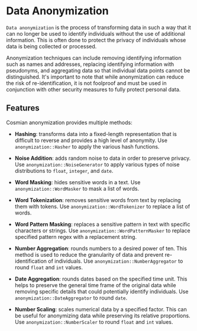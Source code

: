 # Data Anonymization

`Data anonymization` is the process of transforming data in such a way that it can no longer be used to identify individuals without the use of additional information. This is often done to protect the privacy of individuals whose data is being collected or processed.

Anonymization techniques can include removing identifying information such as names and addresses, replacing identifying information with pseudonyms, and aggregating data so that individual data points cannot be distinguished. It's important to note that while anonymization can reduce the risk of re-identification, it is not foolproof and must be used in conjunction with other security measures to fully protect personal data.

## Features

Cosmian anonymization provides multiple methods:

- **Hashing**: transforms data into a fixed-length representation that is difficult to reverse and provides a high level of anonymity. Use `anonymization::Hasher` to apply the various hash functions.

- **Noise Addition**: adds random noise to data in order to preserve privacy. Use `anonymization::NoiseGenerator` to apply various types of noise distributions to `float`, `integer`, and `date`.

- **Word Masking**: hides sensitive words in a text. Use `anonymization::WordMasker` to mask a list of words.

- **Word Tokenization**: removes sensitive words from text by replacing them with tokens. Use `anonymization::WordTokenizer` to replace a list of words.

- **Word Pattern Masking**: replaces a sensitive pattern in text with specific characters or strings. Use `anonymization::WordPatternMasker` to replace specified pattern regex with a replacement string.

- **Number Aggregation**: rounds numbers to a desired power of ten. This method is used to reduce the granularity of data and prevent re-identification of individuals. Use `anonymization::NumberAggregator` to round `float` and `int` values.

- **Date Aggregation**: rounds dates based on the specified time unit. This helps to preserve the general time frame of the original data while removing specific details that could potentially identify individuals. Use `anonymization::DateAggregator` to round `date`.

- **Number Scaling**: scales numerical data by a specified factor. This can be useful for anonymizing data while preserving its relative proportions. Use `anonymization::NumberScaler` to round `float` and `int` values.
